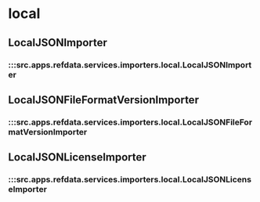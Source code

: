 # local

## LocalJSONImporter

### :::src.apps.refdata.services.importers.local.LocalJSONImporter

## LocalJSONFileFormatVersionImporter

### :::src.apps.refdata.services.importers.local.LocalJSONFileFormatVersionImporter

## LocalJSONLicenseImporter

### :::src.apps.refdata.services.importers.local.LocalJSONLicenseImporter

